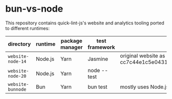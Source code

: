# bun-vs-node

This repository contains quick-lint-js's website and analytics tooling ported to
different runtimes:

| directory         | runtime | package manager | test framework | notes                                                                                |
|-------------------|---------|-----------------|----------------|--------------------------------------------------------------------------------------|
| `website-node-14` | Node.js | Yarn            | Jasmine        | original website as of quick-lint-js commit cc7c44e1c5e04313b6e278cdd82c31c13df681b0 |
| `website-node-20` | Node.js | Yarn            | node --test    |                                                                                      |
| `website-bunnode` | Bun     | Yarn            | bun test       | mostly uses Node.js APIs                                                             |
